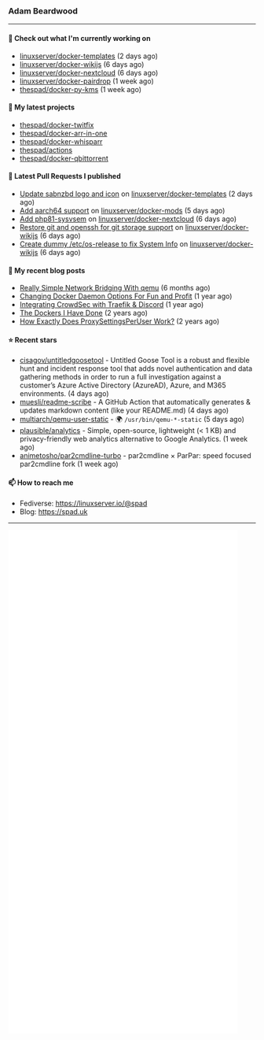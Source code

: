 ### Adam Beardwood
---
#### 👷 Check out what I'm currently working on

- [linuxserver/docker-templates](https://github.com/linuxserver/docker-templates) (2 days ago)
- [linuxserver/docker-wikijs](https://github.com/linuxserver/docker-wikijs) (6 days ago)
- [linuxserver/docker-nextcloud](https://github.com/linuxserver/docker-nextcloud) (6 days ago)
- [linuxserver/docker-pairdrop](https://github.com/linuxserver/docker-pairdrop) (1 week ago)
- [thespad/docker-py-kms](https://github.com/thespad/docker-py-kms) (1 week ago)

#### 🌱 My latest projects

- [thespad/docker-twitfix](https://github.com/thespad/docker-twitfix)
- [thespad/docker-arr-in-one](https://github.com/thespad/docker-arr-in-one)
- [thespad/docker-whisparr](https://github.com/thespad/docker-whisparr)
- [thespad/actions](https://github.com/thespad/actions)
- [thespad/docker-qbittorrent](https://github.com/thespad/docker-qbittorrent)

#### 🔨 Latest Pull Requests I published

- [Update sabnzbd logo and icon](https://github.com/linuxserver/docker-templates/pull/283) on [linuxserver/docker-templates](https://github.com/linuxserver/docker-templates) (2 days ago)
- [Add aarch64 support](https://github.com/linuxserver/docker-mods/pull/607) on [linuxserver/docker-mods](https://github.com/linuxserver/docker-mods) (5 days ago)
- [Add php81-sysvsem](https://github.com/linuxserver/docker-nextcloud/pull/300) on [linuxserver/docker-nextcloud](https://github.com/linuxserver/docker-nextcloud) (6 days ago)
- [Restore git and openssh for git storage support](https://github.com/linuxserver/docker-wikijs/pull/25) on [linuxserver/docker-wikijs](https://github.com/linuxserver/docker-wikijs) (6 days ago)
- [Create dummy /etc/os-release to fix System Info](https://github.com/linuxserver/docker-wikijs/pull/23) on [linuxserver/docker-wikijs](https://github.com/linuxserver/docker-wikijs) (6 days ago)

#### 📜 My recent blog posts

- [Really Simple Network Bridging With qemu](https://spad.uk/really-simple-network-bridging-with-qemu/) (6 months ago)
- [Changing Docker Daemon Options For Fun and Profit](https://spad.uk/changing-docker-daemon-options-for-fun-and-profit/) (1 year ago)
- [Integrating CrowdSec with Traefik &amp; Discord](https://spad.uk/integrating-crowdsec-with-traefik-discord/) (1 year ago)
- [The Dockers I Have Done](https://spad.uk/the-dockers-ive-done/) (2 years ago)
- [How Exactly Does ProxySettingsPerUser Work?](https://spad.uk/how-does-proxysettingsperuser-work/) (2 years ago)

#### ⭐ Recent stars

- [cisagov/untitledgoosetool](https://github.com/cisagov/untitledgoosetool) - Untitled Goose Tool is a robust and flexible hunt and incident response tool that adds novel authentication and data gathering methods in order to run a full investigation against a customer’s Azure Active Directory (AzureAD), Azure, and M365 environments. (4 days ago)
- [muesli/readme-scribe](https://github.com/muesli/readme-scribe) - A GitHub Action that automatically generates &amp; updates markdown content (like your README.md) (4 days ago)
- [multiarch/qemu-user-static](https://github.com/multiarch/qemu-user-static) - :earth_africa: `/usr/bin/qemu-*-static` (5 days ago)
- [plausible/analytics](https://github.com/plausible/analytics) - Simple, open-source, lightweight (&lt; 1 KB) and privacy-friendly web analytics alternative to Google Analytics. (1 week ago)
- [animetosho/par2cmdline-turbo](https://github.com/animetosho/par2cmdline-turbo) - par2cmdline × ParPar: speed focused par2cmdline fork (1 week ago)

#### 📫 How to reach me
- Fediverse: https://linuxserver.io/@spad
- Blog: https://spad.uk
---
<img src="https://raw.githubusercontent.com/thespad/thespad/main/github-metrics.svg">

